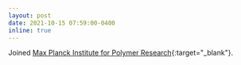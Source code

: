 ```yaml
---
layout: post
date: 2021-10-15 07:59:00-0400
inline: true
---
```


Joined [Max Planck Institute for Polymer Research](https://www.mpip-mainz.mpg.de/en/home){:target="_blank"}.
